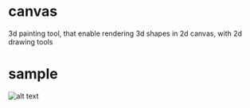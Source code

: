# canvas
3d painting tool, that enable rendering 3d shapes in 2d canvas, with 2d drawing tools

# sample

![alt text](https://github.com/ertosns/3dcanvas/blob/master/images/canvas.png?raw=true)
